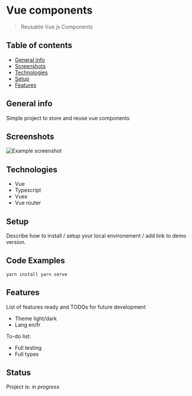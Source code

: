 # Vue components
> Reusable Vue js Components

## Table of contents
* [General info](#general-info)
* [Screenshots](#screenshots)
* [Technologies](#technologies)
* [Setup](#setup)
* [Features](#features)

## General info
Simple project to store and reuse vue components 

## Screenshots
![Example screenshot](./img/screenshot.png)

## Technologies
* Vue
* Typescript
* Vuex
* Vue router

## Setup
Describe how to install / setup your local environement / add link to demo version.

## Code Examples
`
yarn install
yarn serve
`

## Features
List of features ready and TODOs for future development
* Theme light/dark
* Lang en/fr

To-do list:
* Full testing
* Full types

## Status
Project is: _in progress_
